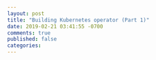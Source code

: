 ```yaml
---
layout: post
title: "Building Kubernetes operator (Part 1)"
date: 2019-02-21 03:41:55 -0700
comments: true
published: false
categories: 
---
```

